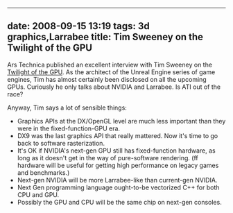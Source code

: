 
---
date: 2008-09-15 13:19
tags: 3d graphics,Larrabee
title: Tim Sweeney on the Twilight of the GPU
---

Ars Technica published an excellent interview with Tim Sweeney on the
[Twilight of the GPU](http://arstechnica.com/articles/paedia/gpu-sweeney-interview.ars).
As the architect of the Unreal Engine series of game engines,
Tim has almost certainly been disclosed on all the upcoming GPUs. Curiously he
only talks about NVIDIA and Larrabee. Is ATI out of the race?

Anyway, Tim says a lot of sensible things:

* Graphics APIs at the DX/OpenGL level are much less important than they were in the fixed-function-GPU era.
* DX9 was the last graphics API that really mattered. Now it's time to go back to software rasterization.
* It's OK if NVIDIA's next-gen GPU still has fixed-function hardware, as long as it doesn't get in the way of pure-software rendering. (ff hardware will be useful for getting high performance on legacy games and benchmarks.)
* Next-gen NVIDIA will be more Larrabee-like than current-gen NVIDIA.
* Next Gen programming language ought-to-be vectorized C++ for both CPU and GPU.
* Possibly the GPU and CPU will be the same chip on next-gen consoles.
